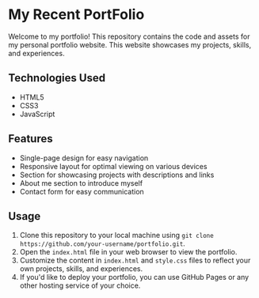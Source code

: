 # My Recent PortFolio 

Welcome to my portfolio! This repository contains the code and assets for my personal portfolio website. This website showcases my projects, skills, and experiences.


## Technologies Used

- HTML5
- CSS3
- JavaScript

## Features

- Single-page design for easy navigation
- Responsive layout for optimal viewing on various devices
- Section for showcasing projects with descriptions and links
- About me section to introduce myself
- Contact form for easy communication

## Usage

1. Clone this repository to your local machine using `git clone https://github.com/your-username/portfolio.git`.
2. Open the `index.html` file in your web browser to view the portfolio.
3. Customize the content in `index.html` and `style.css` files to reflect your own projects, skills, and experiences.
4. If you'd like to deploy your portfolio, you can use GitHub Pages or any other hosting service of your choice.

